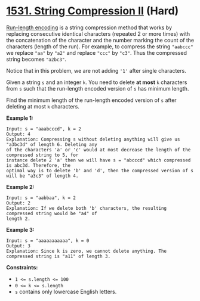 # [1531. String Compression II][link] (Hard)

[link]: https://leetcode.com/problems/string-compression-ii/

[Run-length encoding](http://en.wikipedia.org/wiki/Run-length_encoding) is a string compression method
that works by replacing consecutive identical characters (repeated 2 or more times) with the
concatenation of the character and the number marking the count of the characters (length of the
run). For example, to compress the string `"aabccc"` we replace `"aa"` by `"a2"` and replace `"ccc"`
by `"c3"`. Thus the compressed string becomes `"a2bc3"`.

Notice that in this problem, we are not adding `'1'` after single characters.

Given a string `s` and an integer `k`. You need to delete **at most** `k` characters from `s` such
that the run-length encoded version of `s` has minimum length.

Find the minimum length of the run-length encoded version of  `s` after deleting at most  `k`
characters.

**Example 1:**

```
Input: s = "aaabcccd", k = 2
Output: 4
Explanation: Compressing s without deleting anything will give us "a3bc3d" of length 6. Deleting any
of the characters 'a' or 'c' would at most decrease the length of the compressed string to 5, for
instance delete 2 'a' then we will have s = "abcccd" which compressed is abc3d. Therefore, the
optimal way is to delete 'b' and 'd', then the compressed version of s will be "a3c3" of length 4.
```

**Example 2:**

```
Input: s = "aabbaa", k = 2
Output: 2
Explanation: If we delete both 'b' characters, the resulting compressed string would be "a4" of
length 2.
```

**Example 3:**

```
Input: s = "aaaaaaaaaaa", k = 0
Output: 3
Explanation: Since k is zero, we cannot delete anything. The compressed string is "a11" of length 3.
```

**Constraints:**

- `1 <= s.length <= 100`
- `0 <= k <= s.length`
- `s` contains only lowercase English letters.
